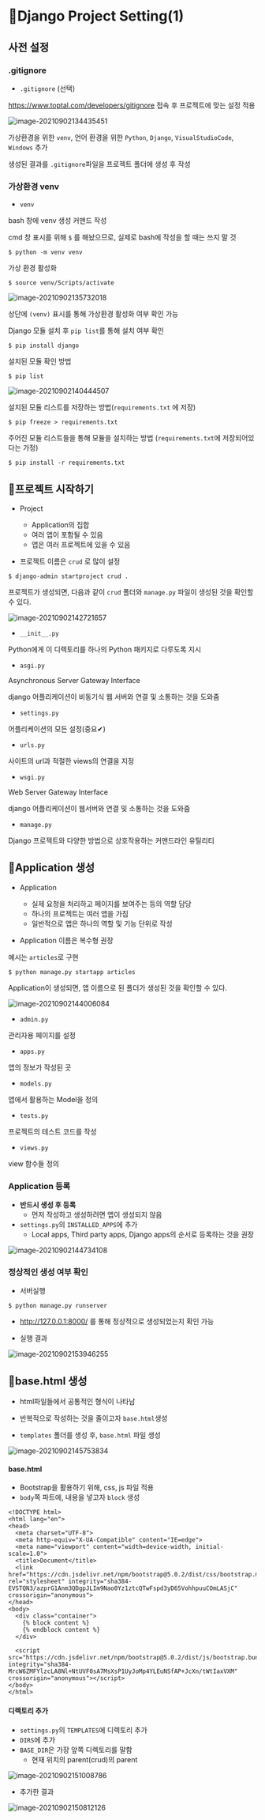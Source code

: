 # 📌Django Project Setting(1)



## 사전 설정



### .gitignore

- `.gitignore` (선택)

<https://www.toptal.com/developers/gitignore> 접속 후 프로젝트에 맞는 설정 적용

![image-20210902134435451](Django_SETTING.assets/image-20210902134435451.png)

가상환경을 위한 `venv`, 언어 환경을 위한 `Python`, `Django`, `VisualStudioCode`, `Windows` 추가

생성된 결과를 `.gitignore`파일을 프로젝트 폴더에 생성 후 작성





### 가상환경 venv

- `venv`

bash 창에 venv 생성 커맨드 작성

cmd 창 표시를 위해 `$` 를 해놨으므로, 실제로 bash에 작성을 할 때는 쓰지 말 것

```
$ python -m venv venv
```

가상 환경 활성화

```
$ source venv/Scripts/activate
```

![image-20210902135732018](Django_SETTING.assets/image-20210902135732018.png)

상단에 `(venv)` 표시를 통해 가상환경 활성화 여부 확인 가능



Django 모듈 설치 후 `pip list`를 통해 설치 여부 확인

```
$ pip install django
```

설치된 모듈 확인 방법

```
$ pip list
```

![image-20210902140444507](Django_SETTING.assets/image-20210902140444507-16305590869091.png)



설치된 모듈 리스트를 저장하는 방법(`requirements.txt` 에 저장)

```
$ pip freeze > requirements.txt
```

주어진 모듈 리스트들을 통해 모듈을 설치하는 방법 (`requirements.txt`에 저장되어있다는 가정)

```
$ pip install -r requirements.txt
```





## 📌프로젝트 시작하기

- Project
  - Application의 집합
  - 여러 앱이 포함될 수 있음
  - 앱은 여러 프로젝트에 있을 수 있음



- 프로젝트 이름은 `crud` 로 많이 설정

```
$ django-admin startproject crud .
```

프로젝트가 생성되면, 다음과 같이 `crud` 폴더와 `manage.py` 파일이 생성된 것을 확인할 수 있다.

![image-20210902142721657](Django_SETTING.assets/image-20210902142721657.png)

- `__init__.py`

Python에게 이 디렉토리를 하나의 Python 패키지로 다루도록 지시

- `asgi.py`

Asynchronous Server Gateway Interface

django 어플리케이션이 비동기식 웹 서버와 연결 및 소통하는 것을 도와줌

- `settings.py`

어플리케이션의 모든 설정(중요✔)

- `urls.py`

사이트의 url과 적절한 views의 연결을 지정

- `wsgi.py`

Web Server Gateway Interface

django 어플리케이션이 웹서버와 연결 및 소통하는 것을 도와줌

- `manage.py`

Django 프로젝트와 다양한 방법으로 상호작용하는 커맨드라인 유틸리티



## 📌Application 생성

- Application
  - 실제 요청을 처리하고 페이지를 보여주는 등의 역할 담당
  - 하나의 프로젝트는 여러 앱을 가짐
  - 일반적으로 앱은 하나의 역할 및 기능 단위로 작성



- Application 이름은 복수형 권장

예시는 `articles`로 구현

```
$ python manage.py startapp articles
```

Application이 생성되면, 앱 이름으로 된 폴더가 생성된 것을 확인할 수 있다.

![image-20210902144006084](Django_SETTING.assets/image-20210902144006084.png)

- `admin.py`

관리자용 페이지를 설정

- `apps.py`

앱의 정보가 작성된 곳

- `models.py`

앱에서 활용하는 Model을 정의

- `tests.py`

프로젝트의 테스트 코드를 작성

- `views.py`

view 함수들 정의



### Application 등록

- **반드시 생성 후 등록**
  - 먼저 작성하고 생성하려면 앱이 생성되지 않음
- `settings.py`의 `INSTALLED_APPS`에 추가
  - Local apps, Third party apps, Django apps의 순서로 등록하는 것을 권장

![image-20210902144734108](Django_SETTING.assets/image-20210902144734108.png)



### 정상적인 생성 여부 확인

- 서버실행

```
$ python manage.py runserver
```

- <http://127.0.0.1:8000/> 를 통해 정상적으로 생성되었는지 확인 가능

- 실행 결과

![image-20210902153946255](Django_SETTING.assets/image-20210902153946255.png)





## 📌base.html 생성

- html파일들에서 공통적인 형식이 나타남
- 반복적으로 작성하는 것을 줄이고자 `base.html`생성 

- `templates` 폴더를 생성 후, `base.html` 파일 생성

![image-20210902145753834](Django_SETTING.assets/image-20210902145753834.png)



#### base.html

- Bootstrap을 활용하기 위해, css, js 파일 적용
- `body`쪽 파트에, 내용을 넣고자 `block` 생성 

```django
<!DOCTYPE html>
<html lang="en">
<head>
  <meta charset="UTF-8">
  <meta http-equiv="X-UA-Compatible" content="IE=edge">
  <meta name="viewport" content="width=device-width, initial-scale=1.0">
  <title>Document</title>
  <link href="https://cdn.jsdelivr.net/npm/bootstrap@5.0.2/dist/css/bootstrap.min.css" rel="stylesheet" integrity="sha384-EVSTQN3/azprG1Anm3QDgpJLIm9Nao0Yz1ztcQTwFspd3yD65VohhpuuCOmLASjC" crossorigin="anonymous">
</head>
<body>
  <div class="container">
    {% block content %}
    {% endblock content %}
  </div>
  
  <script src="https://cdn.jsdelivr.net/npm/bootstrap@5.0.2/dist/js/bootstrap.bundle.min.js" integrity="sha384-MrcW6ZMFYlzcLA8Nl+NtUVF0sA7MsXsP1UyJoMp4YLEuNSfAP+JcXn/tWtIaxVXM" crossorigin="anonymous"></script>
</body>
</html>
```



####  디렉토리 추가

- `settings.py`의 `TEMPLATES`에 디렉토리 추가
- `DIRS`에 추가
- `BASE_DIR`은 가장 앞쪽 디렉토리를 말함
  - 현재 위치의 parent(crud)의 parent

![image-20210902151008786](Django_SETTING.assets/image-20210902151008786.png)

- 추가한 결과

![image-20210902150812126](Django_SETTING.assets/image-20210902150812126.png)


